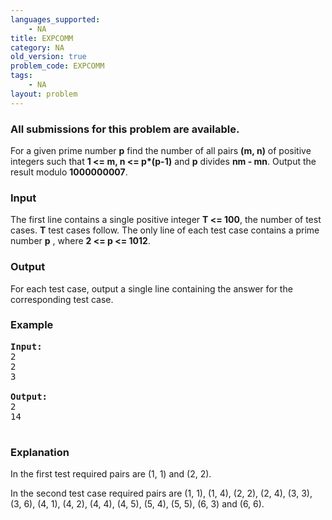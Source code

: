 ```yaml
---
languages_supported:
    - NA
title: EXPCOMM
category: NA
old_version: true
problem_code: EXPCOMM
tags:
    - NA
layout: problem
---
```

###  All submissions for this problem are available. 

For a given prime number **p** find the number of all pairs **(m, n)** of positive integers such that **1 <= m, n <= p\*(p-1)** and **p** divides **nm - mn**. Output the result modulo **1000000007**.

### Input

 The first line contains a single positive integer **T <= 100**, the number of test cases. **T** test cases follow. The only line of each test case contains a prime number **p** , where **2 <= p <= 1012**.

### Output

 For each test case, output a single line containing the answer for the corresponding test case.

### Example

<pre>
<b>Input:</b>
2
2
3

<b>Output:</b>
2
14

</pre>
### Explanation

In the first test required pairs are (1, 1) and (2, 2). 

In the second test case required pairs are (1, 1), (1, 4), (2, 2), (2, 4), (3, 3), (3, 6), (4, 1), (4, 2), (4, 4), (4, 5), (5, 4), (5, 5), (6, 3) and (6, 6).

